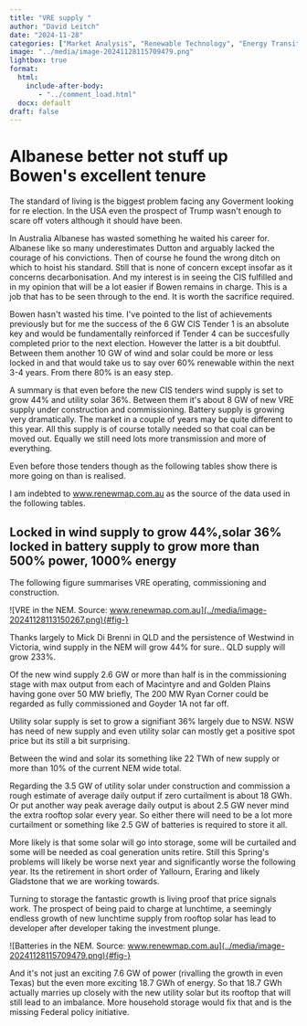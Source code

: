 ```yaml
---
title: "VRE supply "
author: "David Leitch"
date: "2024-11-28"
categories: ["Market Analysis", "Renewable Technology", "Energy Transition"]
image: "../media/image-20241128115709479.png"
lightbox: true
format:
  html:
    include-after-body:
       - "../comment_load.html"
  docx: default
draft: false
---
```


# Albanese better not stuff up Bowen's excellent tenure

The standard of living is the biggest problem facing any Goverment looking for re election. In the USA even the prospect of Trump wasn't enough to scare off voters although it should have been.

In Australia Albanese has wasted something he waited his career for. Albanese like so many underestimates Dutton and arguably lacked the courage of his convictions. Then of course he found the wrong ditch on which to hoist his standard. Still that is none of concern except insofar as it concerns decarbonisation. And my interest is in seeing the CIS fulfilled and in my opinion that will be a lot easier if Bowen remains in charge. This is a job that has to be seen through to the end. It is worth the sacrifice required. 

Bowen hasn't wasted his time. I've pointed to the list of achievements previously but for me the success of  the 6 GW CIS Tender 1 is an absolute key and would be fundamentally reinforced if  Tender 4 can be succesfully completed prior to the next election. However the latter is a bit doubtful. Between them another 10 GW of wind and solar could be more or less locked in and that would take us to say over 60% renewable within the next 3-4 years. From there 80% is an easy step.

A summary is that even before the new CIS tenders wind supply is set to grow 44% and utility solar 36%. Between them it's about 8 GW of new VRE supply under construction and commissioning.  Battery supply is growing very dramatically.  The market in  a couple of years may be quite different to this year. All this supply is of course totally needed so that coal can be moved out. Equally we still need lots more transmission and more of everything.

Even before those tenders though as the following tables show there is more going on than is realised. 

I am indebted to www.renewmap.com.au as the source of the data used in the following tables.

## Locked in wind supply to grow 44%,solar 36%  locked in battery supply to grow more than 500% power, 1000% energy

The following figure summarises VRE operating, commissioning and construction.

![VRE in the NEM. Source: www.renewmap.com.au](../media/image-20241128113150267.png){#fig-}

Thanks largely  to Mick Di Brenni in QLD  and the persistence of Westwind in Victoria, wind supply in the NEM will grow 44% for sure.. QLD supply will grow 233%. 

Of the new wind supply 2.6 GW or more than half is in the commissioning stage with max output from each of Macintyre and and Golden Plains having gone over 50 MW briefly, The 200 MW Ryan Corner could be regarded as fully commissioned and Goyder 1A not far off.

Utility solar supply is set to grow a signifiant 36% largely due to NSW.  NSW has need of new supply and even utility solar can mostly get a positive spot price but its still a bit surprising.

Between the wind and solar its something like 22 TWh of new supply or more than 10% of the current NEM wide total.

Regarding the 3.5 GW of utility solar under construction and commission a rough estimate of average daily output if zero curtailment is about 18 GWh. Or put another way peak average daily output is about 2.5 GW never mind the extra rooftop solar every year. So either there will need to be a lot more curtailment or something like 2.5 GW of batteries  is required to store it all. 

More likely is that some solar will go into storage, some will be curtailed and some will be needed as coal generation units retire. Still this Spring's problems will likely be worse next year and significantly worse the following year. Its the retirement in short order of Yallourn, Eraring and likely Gladstone that we are working towards.

Turning to storage the fantastic growth is  living proof that price signals work. The prospect of  being paid to charge at lunchtime, a seemingly endless growth of new lunchtime supply from rooftop solar has lead to developer after developer taking the investment plunge. 

![Batteries in the NEM. Source: www.renewmap.com.au](../media/image-20241128115709479.png){#fig-}

And it's not just an exciting 7.6 GW of power (rivalling the growth in even Texas) but the even more exciting 18.7 GWh of energy. So that 18.7 GWh actually marries up closely with the new utility solar but its rooftop that will still lead to an imbalance. More household  storage would fix that and is the missing Federal policy initiative.